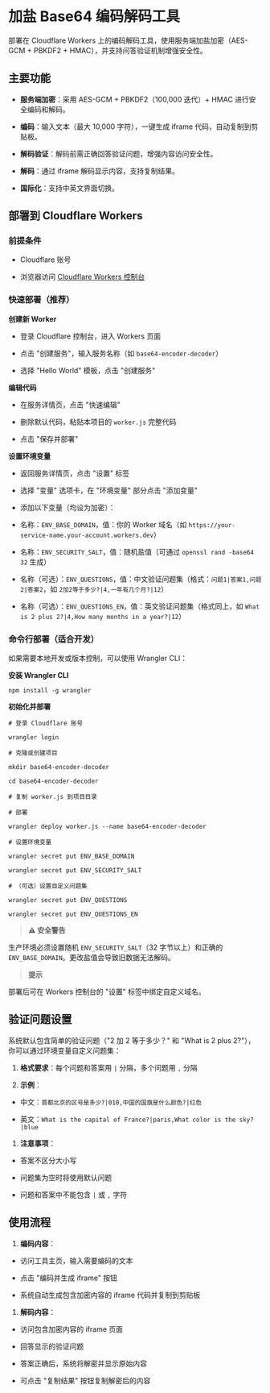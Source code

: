 # 加盐 Base64 编码解码工具

部署在 Cloudflare Workers 上的编码解码工具，使用服务端加盐加密（AES-GCM + PBKDF2 + HMAC），并支持问答验证机制增强安全性。

## 主要功能



*   **服务端加密**：采用 AES-GCM + PBKDF2（100,000 迭代）+ HMAC 进行安全编码和解码。

*   **编码**：输入文本（最大 10,000 字符），一键生成 iframe 代码，自动复制到剪贴板。

*   **解码验证**：解码前需正确回答验证问题，增强内容访问安全性。

*   **解码**：通过 iframe 解码显示内容，支持复制结果。

*   **国际化**：支持中英文界面切换。

## 部署到 Cloudflare Workers

### 前提条件



*   Cloudflare 账号

*   浏览器访问 [Cloudflare Workers 控制台](https://dash.cloudflare.com/?to=/:account/workers)

### 快速部署（推荐）

**创建新 Worker**



*   登录 Cloudflare 控制台，进入 Workers 页面

*   点击 "创建服务"，输入服务名称（如 `base64-encoder-decoder`）

*   选择 "Hello World" 模板，点击 "创建服务"

**编辑代码**



*   在服务详情页，点击 "快速编辑"

*   删除默认代码，粘贴本项目的 `worker.js` 完整代码

*   点击 "保存并部署"

**设置环境变量**



*   返回服务详情页，点击 "设置" 标签

*   选择 "变量" 选项卡，在 "环境变量" 部分点击 "添加变量"

*   添加以下变量（均设为加密）：

*   名称：`ENV_BASE_DOMAIN`，值：你的 Worker 域名（如 `https://your-service-name.your-account.workers.dev`）

*   名称：`ENV_SECURITY_SALT`，值：随机盐值（可通过 `openssl rand -base64 32` 生成）

*   名称（可选）：`ENV_QUESTIONS`，值：中文验证问题集（格式：`问题1|答案1,问题2|答案2`，如 `2加2等于多少?|4,一年有几个月?|12`）

*   名称（可选）：`ENV_QUESTIONS_EN`，值：英文验证问题集（格式同上，如 `What is 2 plus 2?|4,How many months in a year?|12`）

### 命令行部署（适合开发）

如果需要本地开发或版本控制，可以使用 Wrangler CLI：

**安装 Wrangler CLI**



```
npm install -g wrangler
```

**初始化并部署**



```
# 登录 Cloudflare 账号

wrangler login

# 克隆或创建项目

mkdir base64-encoder-decoder

cd base64-encoder-decoder

# 复制 worker.js 到项目目录

# 部署

wrangler deploy worker.js --name base64-encoder-decoder

# 设置环境变量

wrangler secret put ENV_BASE_DOMAIN

wrangler secret put ENV_SECURITY_SALT

# （可选）设置自定义问题集

wrangler secret put ENV_QUESTIONS

wrangler secret put ENV_QUESTIONS_EN
```

> **⚠️ 安全警告**

生产环境必须设置随机 `ENV_SECURITY_SALT`（32 字节以上）和正确的`ENV_BASE_DOMAIN`。更改盐值会导致旧数据无法解码。

> **提示**

部署后可在 Workers 控制台的 "设置" 标签中绑定自定义域名。

## 验证问题设置

系统默认包含简单的验证问题（"2 加 2 等于多少？" 和 "What is 2 plus 2?"），你可以通过环境变量自定义问题集：



1.  **格式要求**：每个问题和答案用 `|` 分隔，多个问题用 `,` 分隔

2.  **示例**：

*   中文：`首都北京的区号是多少?|010,中国的国旗是什么颜色?|红色`

*   英文：`What is the capital of France?|paris,What color is the sky?|blue`

1.  **注意事项**：

*   答案不区分大小写

*   问题集为空时将使用默认问题

*   问题和答案中不能包含 `|` 或 `,` 字符

## 使用流程



1.  **编码内容**：

*   访问工具主页，输入需要编码的文本

*   点击 "编码并生成 iframe" 按钮

*   系统自动生成包含加密内容的 iframe 代码并复制到剪贴板

1.  **解码内容**：

*   访问包含加密内容的 iframe 页面

*   回答显示的验证问题

*   答案正确后，系统将解密并显示原始内容

*   可点击 "复制结果" 按钮复制解密后的内容

